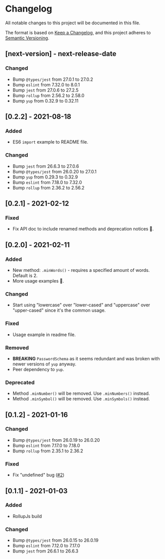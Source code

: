 # Changelog
All notable changes to this project will be documented in this file.

The format is based on [Keep a Changelog](https://keepachangelog.com/en/1.0.0/),
and this project adheres to [Semantic Versioning](https://semver.org/spec/v2.0.0.html).

## [next-version] - next-release-date
### Changed
* Bump `@types/jest` from 27.0.1 to 27.0.2
* Bump `eslint` from 7.32.0 to 8.0.1
* Bump `jest` from 27.0.6 to 27.2.5
* Bump `rollup` from 2.56.2 to 2.58.0
* Bump `yup` from 0.32.9 to 0.32.11

## [0.2.2] - 2021-08-18
### Added
- ES6 `import` example to README file.
### Changed
- Bump `jest` from 26.6.3 to 27.0.6
- Bump `@types/jest` from 26.0.20 to 27.0.1
- Bump `yup` from 0.29.3 to 0.32.9
- Bump `eslint` from 7.18.0 to 7.32.0
- Bump `rollup` from 2.36.2 to 2.56.2

## [0.2.1] - 2021-02-12
### Fixed
- Fix API doc to include renamed methods and deprecation notices 🤦.

## [0.2.0] - 2021-02-11
### Added
- New method: `.minWords()` - requires a specified amount of words. Default is 2.
- More usage examples 🎉.
### Changed
- Start using "lowercase" over "lower-cased" and "uppercase" over "upper-cased" since it's the common usage.
### Fixed
- Usage example in readme file.
### Removed
- **BREAKING** `PasswordSchema` as it seems redundant and was broken with newer versions of `yup` anyway.
- Peer dependency to `yup`.
### Deprecated
- Method `.minNumber()` will be removed. Use `.minNumbers()` instead.
- Method `.minSymbol()` will be removed. Use `.minSymbols()` instead.

## [0.1.2] - 2021-01-16
### Changed
- Bump `@types/jest` from 26.0.19 to 26.0.20
- Bump `eslint` from 7.17.0 to 7.18.0
- Bump `rollup` from 2.35.1 to 2.36.2
### Fixed
- Fix "undefined" bug ([#2](https://github.com/knicola/yup-password/issues/2))

## [0.1.1] - 2021-01-03
### Added
- RollupJs build
### Changed
- Bump `@types/jest` from 26.0.15 to 26.0.19
- Bump `eslint` from 7.12.0 to 7.17.0
- Bump `jest` from 26.6.1 to 26.6.3
